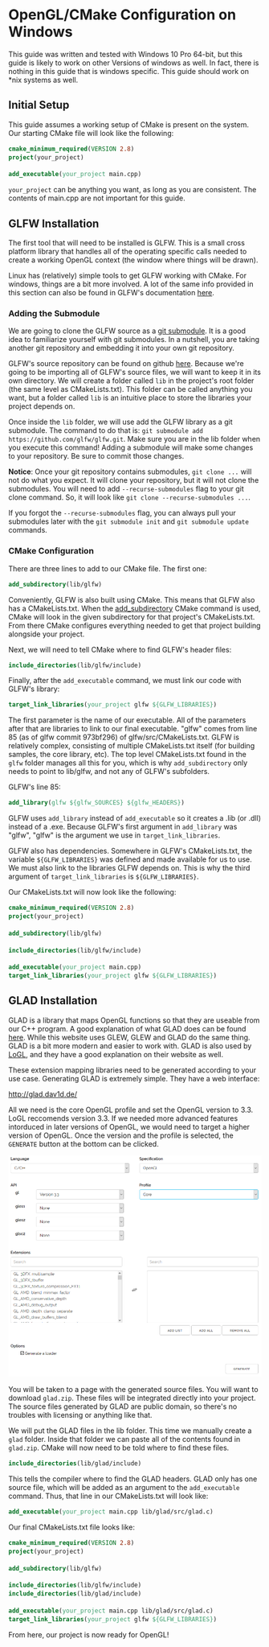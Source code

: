 # OpenGL/CMake Configuration on Windows

This guide was written and tested with Windows 10 Pro 64-bit, but this guide is
likely to work on other Versions of windows as well. In fact, there is nothing
in this guide that is windows specific. This guide should work on *nix systems
as well.

## Initial Setup

This guide assumes a working setup of CMake is present on the system. Our
starting CMake file will look like the following:

```cmake
cmake_minimum_required(VERSION 2.8)
project(your_project)

add_executable(your_project main.cpp)
```

`your_project` can be anything you want, as long as you are consistent.
The contents of main.cpp are not important for this guide.

## GLFW Installation

The first tool that will need to be installed is GLFW. This is a small cross
platform library that handles all of the operating specific calls needed
to create a working OpenGL context (the window where things will be drawn).

Linux has (relatively) simple tools to get GLFW working with CMake. For windows,
things are a bit more involved. A lot of the same info provided in this section
can also be found in GLFW's documentation 
[here](http://www.glfw.org/docs/3.0/build.html#build_link_cmake_source).

### Adding the Submodule

We are going to clone the GLFW source as a 
[git submodule](https://git-scm.com/book/en/v2/Git-Tools-Submodules). It is 
a good idea to familiarize yourself with git submodules. In a nutshell, you
are taking another git repository and embedding it into your own git repository.

GLFW's source repository can be found on github [here](https://github.com/glfw/glfw).
Because we're going to be importing all of GLFW's source files, we will want to
keep it in its own directory. We will create a folder called `lib` in the project's
root folder (the same level as CMakeLists.txt). This folder can be called anything
you want, but a folder called `lib` is an intuitive place to store the libraries
your project depends on.

Once inside the `lib` folder, we will use add the GLFW library as a git submodule.
The command to do that is:
`git submodule add https://github.com/glfw/glfw.git`. Make sure you are in the
lib folder when you execute this command! Adding a submodule will make some
changes to your repository. Be sure to commit those changes.

**Notice**: Once your git repository contains submodules, `git clone ...` will
not do what you expect. It will clone your repository, but it will not clone
the submodules. You will need to add `--recurse-submodules` flag to your
git clone command. So, it will look like `git clone --recurse-submodules ...`.

If you forgot the `--recurse-submodules` flag, you can always pull your 
submodules later with the `git submodule init` and `git submodule update`
commands.

### CMake Configuration

There are three lines to add to our CMake file. The first one:

```cmake
add_subdirectory(lib/glfw)
```

Conveniently, GLFW is also built using CMake. This means that GLFW also has a
CMakeLists.txt. When the 
[add_subdirectory](https://cmake.org/cmake/help/v3.10/command/add_subdirectory.html) 
CMake command is used, CMake will look in the given subdirectory for that project's
CMakeLists.txt. From there CMake configures everything needed to get that project
building alongside your project.

Next, we will need to tell CMake where to find GLFW's header files:

```cmake
include_directories(lib/glfw/include)
```

Finally, after the `add_executable` command, we must link our code with GLFW's
library:

```cmake
target_link_libraries(your_project glfw ${GLFW_LIBRARIES})
```

The first parameter is the name of our executable. All of the parameters after
that are libraries to link to our final executable. "glfw" comes from line 85
(as of glfw commit 973bf296) of glfw/src/CMakeLists.txt. GLFW is relatively
complex, consisting of multiple CMakeLists.txt itself (for building samples,
the core library, etc). The top level CMakeLists.txt found in the `glfw`
folder manages all this for you, which is why `add_subdirectory` only
needs to point to lib/glfw, and not any of GLFW's subfolders.

GLFW's line 85:

```cmake
add_library(glfw ${glfw_SOURCES} ${glfw_HEADERS})
```

GLFW uses `add_library` instead of `add_executable` so it creates a .lib
(or .dll) instead of a .exe. Because GLFW's first argument in
`add_library` was "glfw", "glfw" is the argument we use in
`target_link_libraries`. 

GLFW also has dependencies. Somewhere in GLFW's CMakeLists.txt, the variable
`${GLFW_LIBRARIES}` was defined and made available for us to use. We must
also link to the libraries GLFW depends on. This is why the third argument
of `target_link_libraries` is `${GLFW_LIBRARIES}`.

Our CMakeLists.txt will now look like the following:

```cmake
cmake_minimum_required(VERSION 2.8)
project(your_project)

add_subdirectory(lib/glfw)

include_directories(lib/glfw/include)

add_executable(your_project main.cpp)
target_link_libraries(your_project glfw ${GLFW_LIBRARIES})
```

## GLAD Installation

GLAD is a library that maps OpenGL functions so that they are useable from
our C++ program. A good explanation of what GLAD does can be found
[here](https://open.gl/context#Onemorething). While this website uses
GLEW, GLEW and GLAD do the same thing. GLAD is a bit more modern and
easier to work with. GLAD is also used by 
[LoGL](https://learnopengl.com/Getting-started/Creating-a-window), 
and they have a good explanation on their website as well.

These extension mapping libraries need to be generated according to your
use case. Generating GLAD is extremely simple. They have a web interface:

http://glad.dav1d.de/

All we need is the core OpenGL profile and set the OpenGL version to 3.3.
LoGL reccomends version 3.3. If we needed more advanced features intorduced in
later versions of OpenGL, we would need to target a higher version of OpenGL.
Once the version and the profile is selected, the `GENERATE` button at the 
bottom can be clicked.

![glad.png](./img/glad.png)

You will be taken to a page with the generated source files. You will want
to download `glad.zip`. These files will be integrated directly into your
project. The source files generated by GLAD are public domain, so there's
no troubles with licensing or anything like that.

We will put the GLAD files in the lib folder. This time we manually create
a `glad` folder. Inside that folder we can paste all of the contents found
in `glad.zip`. CMake will now need to be told where to find these files.

```cmake
include_directories(lib/glad/include)
```

This tells the compiler where to find the GLAD headers. GLAD only has one
source file, which will be added as an argument to the `add_executable`
command. Thus, that line in our CMakeLists.txt will look like:

```cmake
add_executable(your_project main.cpp lib/glad/src/glad.c)
```

Our final CMakeLists.txt file looks like:

```cmake
cmake_minimum_required(VERSION 2.8)
project(your_project)

add_subdirectory(lib/glfw)

include_directories(lib/glfw/include)
include_directories(lib/glad/include)

add_executable(your_project main.cpp lib/glad/src/glad.c)
target_link_libraries(your_project glfw ${GLFW_LIBRARIES})
```

From here, our project is now ready for OpenGL!
